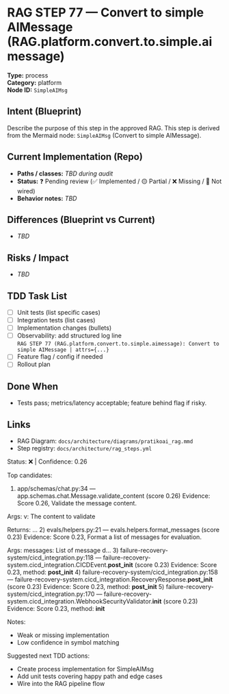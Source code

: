 # RAG STEP 77 — Convert to simple AIMessage (RAG.platform.convert.to.simple.aimessage)

**Type:** process  
**Category:** platform  
**Node ID:** `SimpleAIMsg`

## Intent (Blueprint)
Describe the purpose of this step in the approved RAG. This step is derived from the Mermaid node: `SimpleAIMsg` (Convert to simple AIMessage).

## Current Implementation (Repo)
- **Paths / classes:** _TBD during audit_
- **Status:** ❓ Pending review (✅ Implemented / 🟡 Partial / ❌ Missing / 🔌 Not wired)
- **Behavior notes:** _TBD_

## Differences (Blueprint vs Current)
- _TBD_

## Risks / Impact
- _TBD_

## TDD Task List
- [ ] Unit tests (list specific cases)
- [ ] Integration tests (list cases)
- [ ] Implementation changes (bullets)
- [ ] Observability: add structured log line  
  `RAG STEP 77 (RAG.platform.convert.to.simple.aimessage): Convert to simple AIMessage | attrs={...}`
- [ ] Feature flag / config if needed
- [ ] Rollout plan

## Done When
- Tests pass; metrics/latency acceptable; feature behind flag if risky.

## Links
- RAG Diagram: `docs/architecture/diagrams/pratikoai_rag.mmd`
- Step registry: `docs/architecture/rag_steps.yml`


<!-- AUTO-AUDIT:BEGIN -->
Status: ❌  |  Confidence: 0.26

Top candidates:
1) app/schemas/chat.py:34 — app.schemas.chat.Message.validate_content (score 0.26)
   Evidence: Score 0.26, Validate the message content.

Args:
    v: The content to validate

Returns:
  ...
2) evals/helpers.py:21 — evals.helpers.format_messages (score 0.23)
   Evidence: Score 0.23, Format a list of messages for evaluation.

Args:
    messages: List of message d...
3) failure-recovery-system/cicd_integration.py:118 — failure-recovery-system.cicd_integration.CICDEvent.__post_init__ (score 0.23)
   Evidence: Score 0.23, method: __post_init__
4) failure-recovery-system/cicd_integration.py:158 — failure-recovery-system.cicd_integration.RecoveryResponse.__post_init__ (score 0.23)
   Evidence: Score 0.23, method: __post_init__
5) failure-recovery-system/cicd_integration.py:170 — failure-recovery-system.cicd_integration.WebhookSecurityValidator.__init__ (score 0.23)
   Evidence: Score 0.23, method: __init__

Notes:
- Weak or missing implementation
- Low confidence in symbol matching

Suggested next TDD actions:
- Create process implementation for SimpleAIMsg
- Add unit tests covering happy path and edge cases
- Wire into the RAG pipeline flow
<!-- AUTO-AUDIT:END -->